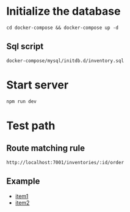 # Initialize the database

`cd docker-compose && docker-compose up -d`

## Sql script
`docker-compose/mysql/initdb.d/inventory.sql`

# Start server

`npm run dev`

# Test path

## Route matching rule
`http://localhost:7001/inventories/:id/order`

## Example
- [item1](http://localhost:7001/inventory/item1/order)
- [item2](http://localhost:7001/inventory/item2/order)

